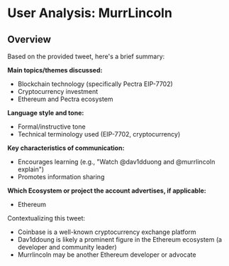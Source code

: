 # User Analysis: MurrLincoln

## Overview

Based on the provided tweet, here's a brief summary:

**Main topics/themes discussed:** 
- Blockchain technology (specifically Pectra EIP-7702)
- Cryptocurrency investment
- Ethereum and Pectra ecosystem

**Language style and tone:**
- Formal/instructive tone
- Technical terminology used (EIP-7702, cryptocurrency)

**Key characteristics of communication:**
- Encourages learning (e.g., "Watch @dav1dduong and @murrlincoln explain")
- Promotes information sharing

**Which Ecosystem or project the account advertises, if applicable:** 
- Ethereum

Contextualizing this tweet:

* Coinbase is a well-known cryptocurrency exchange platform
* Dav1ddoung is likely a prominent figure in the Ethereum ecosystem (a developer and community leader)
* Murrlincoln may be another Ethereum developer or advocate